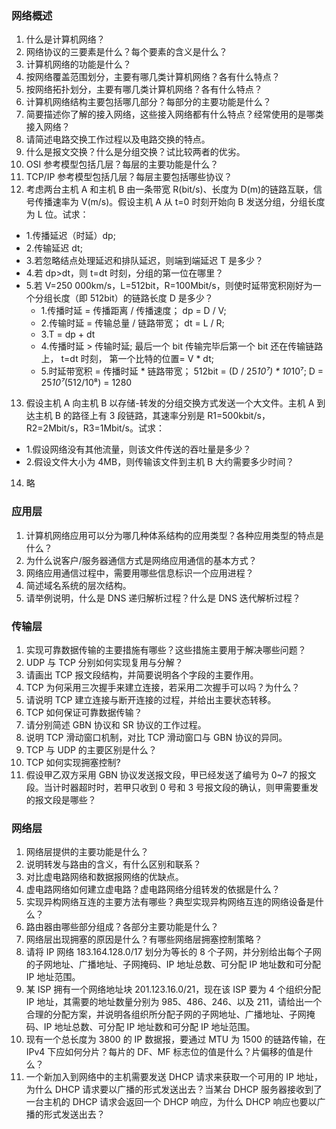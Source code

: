### 网络概述

1. 什么是计算机网络？
2. 网络协议的三要素是什么？每个要素的含义是什么？
3. 计算机网络的功能是什么？
4. 按网络覆盖范围划分，主要有哪几类计算机网络？各有什么特点？
5. 按网络拓扑划分，主要有哪几类计算机网络？各有什么特点？
6. 计算机网络结构主要包括哪几部分？每部分的主要功能是什么？
7. 简要描述你了解的接入网络，这些接入网络都有什么特点？经常使用的是哪类接入网络？
8. 请简述电路交换工作过程以及电路交换的特点。
9. 什么是报文交换？什么是分组交换？试比较两者的优劣。
10. OSI 参考模型包括几层？每层的主要功能是什么？
11. TCP/IP 参考模型包括几层？每层主要包括哪些协议？
12. 考虑两台主机 A 和主机 B 由一条带宽 R(bit/s)、长度为 D(m)的链路互联，信号传播速率为 V(m/s)。假设主机 A 从 t=0 时刻开始向 B 发送分组，分组长度为 L 位。试求：

- 1.传播延迟（时延）dp;
- 2.传输延迟 dt;
- 3.若忽略结点处理延迟和排队延迟，则端到端延迟 T 是多少？
- 4.若 dp>dt，则 t=dt 时刻，分组的第一位在哪里？
- 5.若 V=250 000km/s，L=512bit，R=100Mbit/s，则使时延带宽积刚好为一个分组长度（即 512bit）的链路长度 D 是多少？
  - 1.传播时延 = 传播距离 / 传播速度； dp = D / V;
  - 2.传输时延 = 传输总量 / 链路带宽； dt = L / R;
  - 3.T = dp + dt
  - 4.传播时延 > 传输时延; 最后一个 bit 传输完毕后第一个 bit 还在传输链路上， t=dt 时刻， 第一个比特的位置= V \* dt;
  - 5.时延带宽积 = 传播时延 * 链路带宽； 512bit = (D / 25*10⁷) * 10*10⁷; D = 25*10⁷*(512/10⁸) = 1280

13. 假设主机 A 向主机 B 以存储-转发的分组交换方式发送一个大文件。主机 A 到达主机 B 的路径上有 3 段链路，其速率分别是 R1=500kbit/s，R2=2Mbit/s，R3=1Mbit/s。试求：

- 1.假设网络没有其他流量，则该文件传送的吞吐量是多少？
- 2.假设文件大小为 4MB，则传输该文件到主机 B 大约需要多少时间？

14. 略

### 应用层

1. 计算机网络应用可以分为哪几种体系结构的应用类型？各种应用类型的特点是什么？
2. 为什么说客户/服务器通信方式是网络应用通信的基本方式？
3. 网络应用通信过程中，需要用哪些信息标识一个应用进程？
4. 简述域名系统的层次结构。
5. 请举例说明，什么是 DNS 递归解析过程？什么是 DNS 迭代解析过程？

### 传输层

1. 实现可靠数据传输的主要措施有哪些？这些措施主要用于解决哪些问题？
2. UDP 与 TCP 分别如何实现复用与分解？
3. 请画出 TCP 报文段结构，并简要说明各个字段的主要作用。
4. TCP 为何采用三次握手来建立连接，若采用二次握手可以吗？为什么？
5. 请说明 TCP 建立连接与断开连接的过程，并给出主要状态转移。
6. TCP 如何保证可靠数据传输？
7. 请分别简述 GBN 协议和 SR 协议的工作过程。
8. 说明 TCP 滑动窗口机制，对比 TCP 滑动窗口与 GBN 协议的异同。
9. TCP 与 UDP 的主要区别是什么？
10. TCP 如何实现拥塞控制?
11. 假设甲乙双方采用 GBN 协议发送报文段，甲已经发送了编号为 0~7 的报文段。当计时器超时时，若甲只收到 0 号和 3 号报文段的确认，则甲需要重发的报文段是哪些？

### 网络层

1. 网络层提供的主要功能是什么？
2. 说明转发与路由的含义，有什么区别和联系？
3. 对比虚电路网络和数据报网络的优缺点。
4. 虚电路网络如何建立虚电路？虚电路网络分组转发的依据是什么？
5. 实现异构网络互连的主要方法有哪些？典型实现异构网络互连的网络设备是什么？
6. 路由器由哪些部分组成？各部分主要功能是什么？
7. 网络层出现拥塞的原因是什么？有哪些网络层拥塞控制策略？
8. 请将 IP 网络 183.164.128.0/17 划分为等长的 8 个子网，并分别给出每个子网的子网地址、广播地址、子网掩码、IP 地址总数、可分配 IP 地址数和可分配 IP 地址范围。
9. 某 ISP 拥有一个网络地址块 201.123.16.0/21，现在该 ISP 要为 4 个组织分配 IP 地址，其需要的地址数量分别为 985、486、246、以及 211，请给出一个合理的分配方案，并说明各组织所分配子网的子网地址、广播地址、子网掩码、IP 地址总数、可分配 IP 地址数和可分配 IP 地址范围。
10. 现有一个总长度为 3800 的 IP 数据报，要通过 MTU 为 1500 的链路传输，在 IPv4 下应如何分片？每片的 DF、MF 标志位的值是什么？片偏移的值是什么？
11. 一个新加入到网络中的主机需要发送 DHCP 请求来获取一个可用的 IP 地址，为什么 DHCP 请求要以广播的形式发送出去？当某台 DHCP 服务器接收到了一台主机的 DHCP 请求会返回一个 DHCP 响应，为什么 DHCP 响应也要以广播的形式发送出去？

